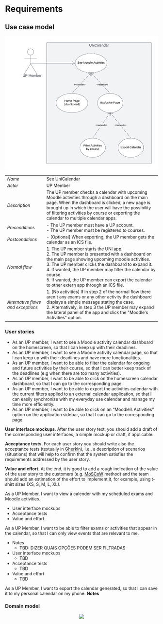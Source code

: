 # Requirements

## Use case model

![](../images/UseCase.png)

|||
| --- | --- |
| *Name* | See UniCalendar |
| *Actor* |  UP Member | 
| *Description* | The UP member checks a calendar with upcoming Moodle activities through a dashboard on the main page. When the dashboard is clicked, a new page is brought up in which the user will have the possibility of filtering activities by course or exporting the calendar to multiple calendar apps. |
| *Preconditions* | - The UP member must have a UP account.<br>- The UP member must be registered to courses. |
| *Postconditions* | - [Optional] When exporting, the UP member gets the calendar as an ICS file. |
| *Normal flow* | 1. The UP member starts the UNI app.<br> 2. The UP member is presented with a dashboard on the main page showing upcoming moodle activities.<br> 3. The UP member clicks the dashboard to expand it.<br> 4. If wanted, the UP member may filter the calendar by course.<br> 5. If wanted, the UP member can export the calendar to other extern app through an ICS file. |
| *Alternative flows and exceptions* | 1. [No activities] If in step 2 of the normal flow there aren't any exams or any other activity the dashboard displays a simple message stating the case.<br>2. Alternatively, in step 3 the UP member may expand the lateral panel of the app and click the "Moodle's Activities" option.|

### User stories
 - As an UP member, I want to see a Moodle activity calendar dashboard on the homescreen, so that I can keep up with their deadlines.
 - As an UP member, I want to see a Moodle activity calendar page, so that I can keep up with their deadlines and have more functionalities.
 - As an UP member, I want to be able to filter the calendar for ongoing and future activities by their course, so that I can better keep track of the deadlines (e.g when there are too many activities). 
 - As an UP member, I want to be able to click on the homescreen calendar dashboard, so that I can go to the corresponding page.
 - As an UP member, I want to be able to export the activities calendar with the current filters applied to an external calendar application, so that I can easily synchronize with my everyday use calendar and manage my time more efficiently. 
 - As an UP member, I want to be able to click on an “Moodle’s Activities” option on the application sidebar, so that I can go to the corresponding page.

**User interface mockups**.
After the user story text, you should add a draft of the corresponding user interfaces, a simple mockup or draft, if applicable.

**Acceptance tests**.
For each user story you should write also the acceptance tests (textually in [Gherkin](https://cucumber.io/docs/gherkin/reference/)), i.e., a description of scenarios (situations) that will help to confirm that the system satisfies the requirements addressed by the user story.

**Value and effort**.
At the end, it is good to add a rough indication of the value of the user story to the customers (e.g. [MoSCoW](https://en.wikipedia.org/wiki/MoSCoW_method) method) and the team should add an estimation of the effort to implement it, for example, using t-shirt sizes (XS, S, M, L, XL).


As a UP Member, I want to view a calender with my scheduled exams and Moodle activities.
  - User interface mockups
  - Acceptance tests
  - Value and effort

As a UP Member, I want to be able to filter exams or activities that appear in the calendar, so that I can only view events that are relevant to me.

- Notes
  - TBD: DIZER QUAIS OPÇÕES PODEM SER FILTRADAS
- User interface mockups
  - TBD
- Acceptance tests
  - TBD
- Value and effort
  - TBD

As a UP Member, I want to export the calendar generated, so that I can save it to my personal calendar on my phone. 
**Notes**


### Domain model

 <p align="center" justify="center">
  <img src="https://github.com/LEIC-ES-2021-22/3LEIC03T3/blob/main/images/DomainModeling.png"/>
</p>
